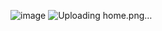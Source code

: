 
![image](https://github.com/kiendoan03/MovieTheater_Laravel/assets/110959854/d6821b55-ae08-42b9-ac97-43988dade40e)
![Uploading home.png…]()

